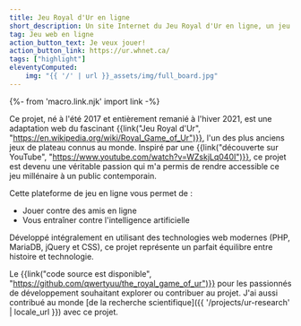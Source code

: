 ```yaml
---
title: Jeu Royal d'Ur en ligne
short_description: Un site Internet du Jeu Royal d'Ur en ligne, un jeu de société vieux de 4500 ans!
tag: Jeu web en ligne
action_button_text: Je veux jouer!
action_button_link: https://ur.whnet.ca/
tags: ["highlight"]
eleventyComputed:
    img: "{{ '/' | url }}_assets/img/full_board.jpg"
---
```


{%- from 'macro.link.njk' import link -%}

Ce projet, né à l'été 2017 et entièrement remanié à l'hiver 2021, est une adaptation web du fascinant {{link("Jeu Royal d'Ur", "https://en.wikipedia.org/wiki/Royal_Game_of_Ur")}}, l'un des plus anciens jeux de plateau connus au monde. Inspiré par une {{link("découverte sur YouTube", "https://www.youtube.com/watch?v=WZskjLq040I")}}, ce projet est devenu une véritable passion qui m'a permis de rendre accessible ce jeu millénaire à un public contemporain.

Cette plateforme de jeu en ligne vous permet de :
- Jouer contre des amis en ligne
- Vous entraîner contre l'intelligence artificielle

Développé intégralement en utilisant des technologies web modernes (PHP, MariaDB, jQuery et CSS), ce projet représente un parfait équilibre entre histoire et technologie.

Le {{link("code source est disponible", "https://github.com/qwertyuu/the_royal_game_of_ur")}} pour les passionnés de développement souhaitant explorer ou contribuer au projet. J'ai aussi contribué au monde [de la recherche scientifique]({{ '/projects/ur-research' | locale_url }}) avec ce projet.